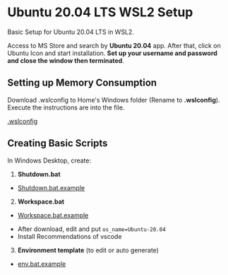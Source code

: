 # Ubuntu 20.04 LTS WSL2 Setup
Basic Setup for Ubuntu 20.04 LTS in WSL2.

Access to MS Store and search by **Ubuntu 20.04** app. After that, click on Ubuntu Icon and start installation. **Set up your username and password and close the window then terminated**.

## Setting up Memory Consumption

Download .wslconfig to Home's Windows folder (Rename to **.wslconfig**). Execute the instructions are into the file.

[.wslconfig](https://gist.githubusercontent.com/kikokoder/3a1f7a2447c1bc09f1059dca9fd86d80/raw/6840301502a76fafeacebee8c2fd1040f6d07140/.wslconfig)

## Creating Basic Scripts

In Windows Desktop, create:

1. **Shutdown.bat**

* [Shutdown.bat.example](https://gist.githubusercontent.com/kikokoder/e4b719ac28d1d231f631fdd31a44e49d/raw/88dc8358e8ffa1c66dd8a951a56966cbcb204b2b/Shutdown.bat.example)

2. **Workspace.bat**

* [Workspace.bat.example](https://gist.githubusercontent.com/kikokoder/d29c36f7ab927c0a360a016602fe019c/raw/da93c711c314c23011a76f3a20c1e05104612d5a/Workspace.bat.example)

- After download, edit and put `os_name=Ubuntu-20.04`
- Install Recommendations of vscode

3. **Environment template** (to edit or auto generate)

* [env.bat.example](https://gist.githubusercontent.com/kikokoder/56926f32078236bc4bed95fb6c197782/raw/a5a3465a314600c68c64c81dd911069535278a17/env.bat.example)
